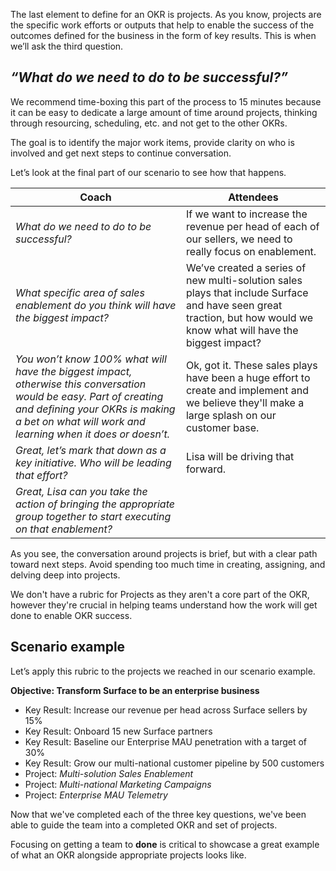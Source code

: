The last element to define for an OKR is projects.  As you know, projects are the specific work efforts or outputs that help to enable the success of the outcomes defined for the business in the form of key results.  This is when we’ll ask the third question.

## *“What do we need to do to be successful?”*

We recommend time-boxing this part of the process to 15 minutes because it can be easy to dedicate a large amount of time around projects, thinking through resourcing, scheduling, etc. and not get to the other OKRs.

The goal is to identify the major work items, provide clarity on who is involved and get next steps to continue conversation.  

Let’s look at the final part of our scenario to see how that happens.

|Coach   |Attendees   |
|---------|---------|
| *What do we need to do to be successful?*|If we want to increase the revenue per head of each of our sellers, we need to really focus on enablement. | 
|*What specific area of sales enablement do you think will have the biggest impact?*| We’ve created a series of new multi-solution sales plays that include Surface and have seen great traction, but how would we know what will have the biggest impact?|
| *You won’t know 100% what will have the biggest impact, otherwise this conversation would be easy.   Part of creating and defining your OKRs is making a bet on what will work and learning when it does or doesn’t.* | Ok, got it.  These sales plays have been a huge effort to create and implement and we believe they'll make a large splash on our customer base.| 
|*Great, let’s mark that down as a key initiative.  Who will be leading that effort?* | Lisa will be driving that forward. |
|*Great, Lisa can you take the action of bringing the appropriate group together to start executing on that enablement?* | |

As you see, the conversation around projects is brief, but with a clear path toward next steps.  Avoid spending too much time in creating, assigning, and delving deep into projects.

We don't have a rubric for Projects as they aren't a core part of the OKR, however they're crucial in helping teams understand how the work will get done to enable OKR success.

## Scenario example

Let’s apply this rubric to the projects we reached in our scenario example.

**Objective: Transform Surface to be an enterprise business** 

- Key Result: Increase our revenue per head across Surface sellers by 15%
- Key Result: Onboard 15 new Surface partners
- Key Result: Baseline our Enterprise MAU penetration with a target of 30%
- Key Result: Grow our multi-national customer pipeline by 500 customers
- Project: *Multi-solution Sales Enablement*
- Project: *Multi-national Marketing Campaigns*
- Project: *Enterprise MAU Telemetry*
  
Now that we've completed each of the three key questions, we've been able to guide the team into a completed OKR and set of projects.

Focusing on getting a team to **done** is critical to showcase a great example of what an OKR alongside appropriate projects looks like.